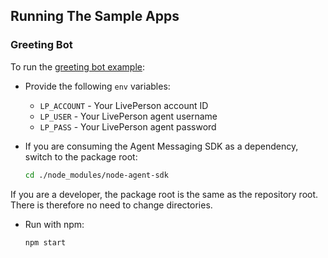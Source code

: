 ## Running The Sample Apps




### Greeting Bot
To run the [greeting bot example][2]:

- Provide the following `env` variables:
   - `LP_ACCOUNT` - Your LivePerson account ID
   - `LP_USER` - Your LivePerson agent username
   - `LP_PASS` - Your LivePerson agent password

- If you are consuming the Agent Messaging SDK as a dependency, switch to the
package root:

   ```sh
   cd ./node_modules/node-agent-sdk
   ```

If you are a developer, the package root is the same as the repository root.
There is therefore no need to change directories.

- Run with npm:

   ```sh
   npm start
   ```
   
[1]: /example-bot/
[2]: /greeting-bot/greeting-bot.js
[3]: /agent-bot/main.js
[4]: /cluster/
